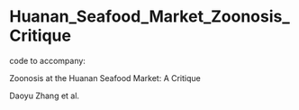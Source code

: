 # Huanan_Seafood_Market_Zoonosis_Critique

code to accompany:

Zoonosis at the Huanan Seafood Market: A Critique

Daoyu Zhang et al. 
